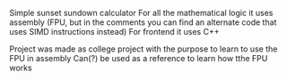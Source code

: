 Simple sunset sundown calculator
For all the mathematical logic it uses assembly (FPU, but in the comments you can find an alternate code that uses SIMD instructions instead)
For frontend it uses C++

Project was made as college project with the purpose to learn to use the FPU in assembly
Can(?) be used as a reference to learn how tthe FPU works
